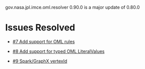gov.nasa.jpl.imce.oml.resolver 0.90.0 is a major update of 0.80.0
 
# Issues Resolved

- [#7 Add support for OML rules](https://github.com/JPL-IMCE/gov.nasa.jpl.imce.oml.resolver/issues/7)

- [#8 Add support for typed OML LiteralValues](https://github.com/JPL-IMCE/gov.nasa.jpl.imce.oml.resolver/issues/8)

- [#9 Spark/GraphX vertexId](https://github.com/JPL-IMCE/gov.nasa.jpl.imce.oml.resolver/issues/9)

